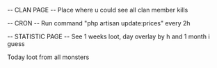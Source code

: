 
-- CLAN PAGE --
Place where u could see all clan member kills

-- CRON --
Run command "php artisan update:prices" every 2h


-- STATISTIC PAGE --
See 1 weeks loot, day overlay by h and 1 month i guess

Today loot from all monsters